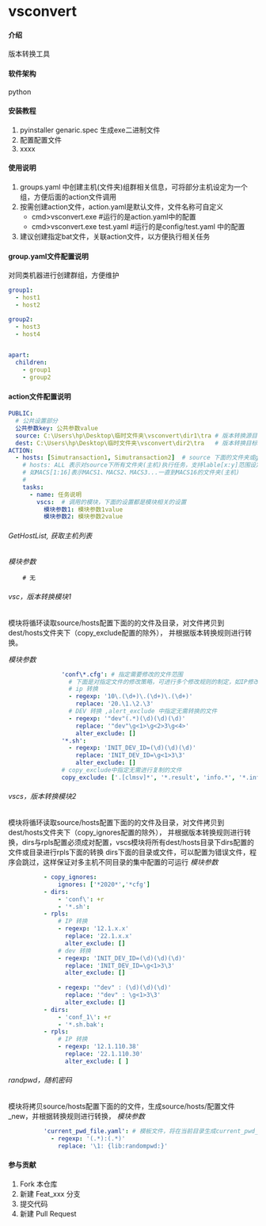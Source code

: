 # vsconvert

#### 介绍
版本转换工具

#### 软件架构
python


#### 安装教程

1.  pyinstaller genaric.spec 生成exe二进制文件
2.  配置配置文件
3.  xxxx

#### 使用说明

1. groups.yaml 中创建主机(文件夹)组群相关信息，可将部分主机设定为一个组，方便后面的action文件调用
2. 按需创建action文件，action.yaml是默认文件，文件名称可自定义 
   - cmd>vsconvert.exe #运行的是action.yaml中的配置
   - cmd>vsconvert.exe test.yaml #运行的是config/test.yaml 中的配置
3. 建议创建指定bat文件，关联action文件，以方便执行相关任务

#### group.yaml文件配置说明
对同类机器进行创建群组，方便维护

```yaml
group1:
  - host1
  - host2

group2:
  - host3
  - host4


apart:
  children:
    - group1
    - group2
```

#### action文件配置说明
```yaml
PUBLIC:
  # 公共设置部分
  公共参数key: 公共参数value
  source: C:\Users\hp\Desktop\临时文件夹\vsconvert\dir1\tra # 版本转换源目录
  dest: C:\Users\hp\Desktop\临时文件夹\vsconvert\dir2\tra   # 版本转换目标目录
ACTION:
  - hosts: [Simutransaction1, Simutransaction2]  # source 下面的文件夹或group.yaml中的组
    # hosts: ALL 表示对source下所有文件夹(主机)执行任务，支持lable[x:y]范围设定，
    # 如MACS[1:16]表示MACS1、MACS2、MACS3...一直到MACS16的文件夹(主机)
    # 
    tasks:
      - name: 任务说明
        vscs:  # 调用的模块，下面的设置都是模块相关的设置       
          模块参数1: 模块参数1value
          模块参数2: 模块参数2value
```
###### GetHostList, 获取主机列表
*模块参数*

        # 无

###### vsc，版本转换模块1
模块将循环读取source/hosts配置下面的的文件及目录，对文件拷贝到dest/hosts文件夹下（copy_exclude配置的除外），
并根据版本转换规则进行转换。

*模块参数*

```yaml
               'conf\*.cfg': # 指定需要修改的文件范围
                 # 下面是对指定文件的修改策略，可进行多个修改规则的制定，如IP修改，dev修改等等
                 # ip 转换
                 - regexp: '10\.(\d+)\.(\d+)\.(\d+)'
                   replace: '20.\1.\2.\3'
                 # DEV 转换 ,alert_exclude 中指定无需转换的文件
                 - regexp: '"dev"(.*)(\d)(\d)(\d)'
                   replace: '"dev"\g<1>\g<2>3\g<4>'
                   alter_exclude: []
               '*.sh':
                 - regexp: 'INIT_DEV_ID=(\d)(\d)(\d)'
                   replace: 'INIT_DEV_ID=\g<1>3\3'
                   alter_exclude: []
               # copy_exclude中指定无需进行复制的文件
               copy_exclude: ['.[clmsv]*', '*.result', 'info.*', '*.info','oradiag*','sunyardlog']
```

###### vscs，版本转换模块2
模块将循环读取source/hosts配置下面的的文件及目录，对文件拷贝到dest/hosts文件夹下（copy_ignores配置的除外），
并根据版本转换规则进行转换，dirs与rpls配置必须成对配置，vscs模块将所有dest/hosts目录下dirs配置的文件或目录进行rpls下面的转换
dirs下面的目录或文件，可以配置为错误文件，程序会跳过，这样保证对多主机不同目录的集中配置的可运行
*模块参数*
```yaml
          - copy_ignores:
              ignores: ['*2020*','*cfg']
          - dirs:
              - 'conf\': +r
              - '*.sh':
          - rpls:
              # IP 转换
              - regexp: '12.1.x.x'
                replace: '22.1.x.x'
                alter_exclude: []
              # dev 转换
              - regexp: 'INIT_DEV_ID=(\d)(\d)(\d)'
                replace: 'INIT_DEV_ID=\g<1>3\3'
                alter_exclude: []
              
              - regexp: '"dev" : (\d)(\d)(\d)'
                replace: '"dev" : \g<1>3\3'
                alter_exclude: []
          - dirs:
              - 'conf_1\': +r
              - '*.sh.bak':
          - rpls:
              # IP 转换
              - regexp: '12.1.110.38'
                replace: '22.1.110.30'
                alter_exclude: [ ]
```


###### randpwd，随机密码
模块将拷贝source/hosts配置下面的的文件，生成source/hosts/配置文件_new，并根据转换规则进行转换，
*模块参数*
```yaml
          'current_pwd_file.yaml': # 模板文件，将在当前目录生成current_pwd_file.yaml_new文件，并按下面的规则生成随机密码
            - regexp: '(.*):(.*)'
              replace: '\1: {lib:randompwd:}'
```
#### 参与贡献

1.  Fork 本仓库
2.  新建 Feat_xxx 分支
3.  提交代码
4.  新建 Pull Request



